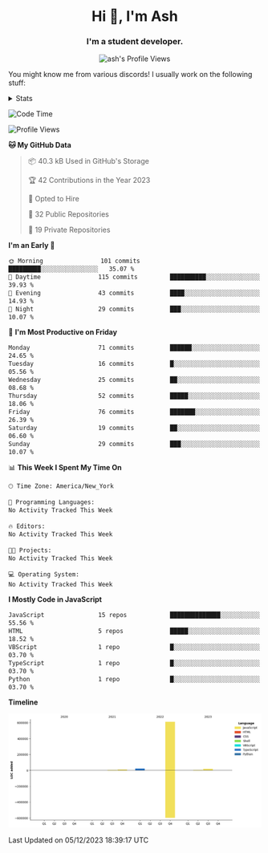 <h1 align="center">Hi 👋, I'm Ash</h1>
<h3 align="center">I'm a student developer. </h3>
<p align="center"> <img src="https://komarev.com/ghpvc/?username=ash-development" alt="ash's Profile Views" /></p>
<p>You might know me from various discords!
I usually work on the following stuff: </p>

<!-- [htmljourney](https://github.com/ash-development/htmljourney/) - My project about learning the ins and outs of web development. Blogged by me on [DEV.to](https://dev.to/killua/series/10106).An aspiring developer -->

<details>
 <summary>Stats</summary><br>
<p>&nbsp;<a href="https://github.com/anuraghazra/github-readme-stats"><img align="center" src="https://github-readme-stats.vercel.app/api?username=ash-development&show_icons=true&count_private=true&theme=dracula" /></a></p>
<p>&nbsp;<a href="https://github.com/ryo-ma/github-profile-trophy"><img align="center" src="https://github-profile-trophy.vercel.app/?username=ash-development&theme=dracula&margin-w=15&margin-h=15&column=4" /></a></p>
</details>
 
<!--START_SECTION:waka-->
![Code Time](http://img.shields.io/badge/Code%20Time-7%20hrs%2048%20mins-blue)

![Profile Views](http://img.shields.io/badge/Profile%20Views-0-blue)

**🐱 My GitHub Data** 

> 📦 40.3 kB Used in GitHub's Storage 
 > 
> 🏆 42 Contributions in the Year 2023
 > 
> 💼 Opted to Hire
 > 
> 📜 32 Public Repositories 
 > 
> 🔑 19 Private Repositories 
 > 
**I'm an Early 🐤** 

```text
🌞 Morning                101 commits         █████████░░░░░░░░░░░░░░░░   35.07 % 
🌆 Daytime                115 commits         ██████████░░░░░░░░░░░░░░░   39.93 % 
🌃 Evening                43 commits          ████░░░░░░░░░░░░░░░░░░░░░   14.93 % 
🌙 Night                  29 commits          ███░░░░░░░░░░░░░░░░░░░░░░   10.07 % 
```
📅 **I'm Most Productive on Friday** 

```text
Monday                   71 commits          ██████░░░░░░░░░░░░░░░░░░░   24.65 % 
Tuesday                  16 commits          █░░░░░░░░░░░░░░░░░░░░░░░░   05.56 % 
Wednesday                25 commits          ██░░░░░░░░░░░░░░░░░░░░░░░   08.68 % 
Thursday                 52 commits          █████░░░░░░░░░░░░░░░░░░░░   18.06 % 
Friday                   76 commits          ███████░░░░░░░░░░░░░░░░░░   26.39 % 
Saturday                 19 commits          ██░░░░░░░░░░░░░░░░░░░░░░░   06.60 % 
Sunday                   29 commits          ███░░░░░░░░░░░░░░░░░░░░░░   10.07 % 
```


📊 **This Week I Spent My Time On** 

```text
🕑︎ Time Zone: America/New_York

💬 Programming Languages: 
No Activity Tracked This Week

🔥 Editors: 
No Activity Tracked This Week

🐱‍💻 Projects: 
No Activity Tracked This Week

💻 Operating System: 
No Activity Tracked This Week
```

**I Mostly Code in JavaScript** 

```text
JavaScript               15 repos            ██████████████░░░░░░░░░░░   55.56 % 
HTML                     5 repos             █████░░░░░░░░░░░░░░░░░░░░   18.52 % 
VBScript                 1 repo              █░░░░░░░░░░░░░░░░░░░░░░░░   03.70 % 
TypeScript               1 repo              █░░░░░░░░░░░░░░░░░░░░░░░░   03.70 % 
Python                   1 repo              █░░░░░░░░░░░░░░░░░░░░░░░░   03.70 % 
```



**Timeline**

![Lines of Code chart](https://raw.githubusercontent.com/ash-development/ash-development/main/assets/bar_graph.png)


 Last Updated on 05/12/2023 18:39:17 UTC
<!--END_SECTION:waka-->
</details>
